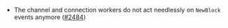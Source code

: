 - The channel and connection workers do not act needlessly on `NewBlock` events
  anymore ([#2484](https://github.com/informalsystems/ibc-rs/issues/2484))